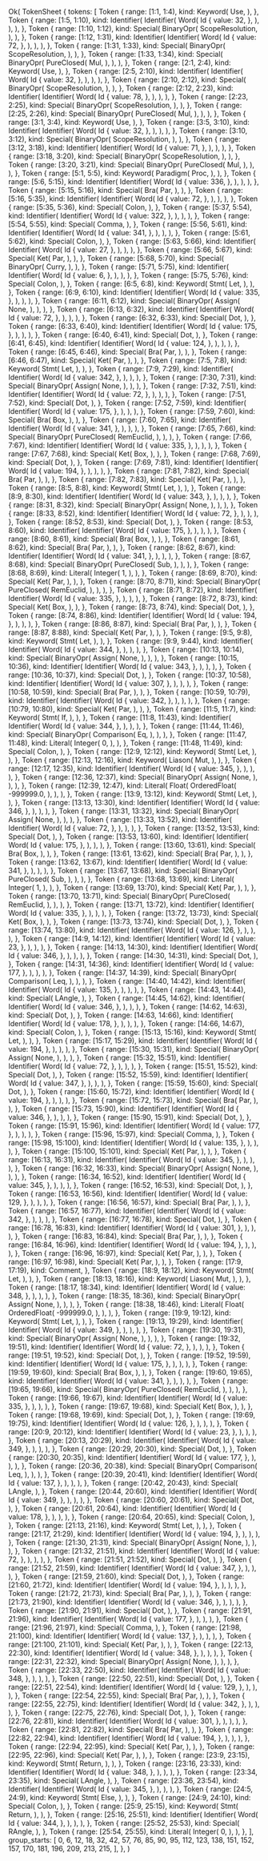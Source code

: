 Ok(
    TokenSheet {
        tokens: [
            Token {
                range: [1:1, 1:4),
                kind: Keyword(
                    Use,
                ),
            },
            Token {
                range: [1:5, 1:10),
                kind: Identifier(
                    Identifier(
                        Word(
                            Id {
                                value: 32,
                            },
                        ),
                    ),
                ),
            },
            Token {
                range: [1:10, 1:12),
                kind: Special(
                    BinaryOpr(
                        ScopeResolution,
                    ),
                ),
            },
            Token {
                range: [1:12, 1:31),
                kind: Identifier(
                    Identifier(
                        Word(
                            Id {
                                value: 72,
                            },
                        ),
                    ),
                ),
            },
            Token {
                range: [1:31, 1:33),
                kind: Special(
                    BinaryOpr(
                        ScopeResolution,
                    ),
                ),
            },
            Token {
                range: [1:33, 1:34),
                kind: Special(
                    BinaryOpr(
                        PureClosed(
                            Mul,
                        ),
                    ),
                ),
            },
            Token {
                range: [2:1, 2:4),
                kind: Keyword(
                    Use,
                ),
            },
            Token {
                range: [2:5, 2:10),
                kind: Identifier(
                    Identifier(
                        Word(
                            Id {
                                value: 32,
                            },
                        ),
                    ),
                ),
            },
            Token {
                range: [2:10, 2:12),
                kind: Special(
                    BinaryOpr(
                        ScopeResolution,
                    ),
                ),
            },
            Token {
                range: [2:12, 2:23),
                kind: Identifier(
                    Identifier(
                        Word(
                            Id {
                                value: 78,
                            },
                        ),
                    ),
                ),
            },
            Token {
                range: [2:23, 2:25),
                kind: Special(
                    BinaryOpr(
                        ScopeResolution,
                    ),
                ),
            },
            Token {
                range: [2:25, 2:26),
                kind: Special(
                    BinaryOpr(
                        PureClosed(
                            Mul,
                        ),
                    ),
                ),
            },
            Token {
                range: [3:1, 3:4),
                kind: Keyword(
                    Use,
                ),
            },
            Token {
                range: [3:5, 3:10),
                kind: Identifier(
                    Identifier(
                        Word(
                            Id {
                                value: 32,
                            },
                        ),
                    ),
                ),
            },
            Token {
                range: [3:10, 3:12),
                kind: Special(
                    BinaryOpr(
                        ScopeResolution,
                    ),
                ),
            },
            Token {
                range: [3:12, 3:18),
                kind: Identifier(
                    Identifier(
                        Word(
                            Id {
                                value: 71,
                            },
                        ),
                    ),
                ),
            },
            Token {
                range: [3:18, 3:20),
                kind: Special(
                    BinaryOpr(
                        ScopeResolution,
                    ),
                ),
            },
            Token {
                range: [3:20, 3:21),
                kind: Special(
                    BinaryOpr(
                        PureClosed(
                            Mul,
                        ),
                    ),
                ),
            },
            Token {
                range: [5:1, 5:5),
                kind: Keyword(
                    Paradigm(
                        Proc,
                    ),
                ),
            },
            Token {
                range: [5:6, 5:15),
                kind: Identifier(
                    Identifier(
                        Word(
                            Id {
                                value: 336,
                            },
                        ),
                    ),
                ),
            },
            Token {
                range: [5:15, 5:16),
                kind: Special(
                    Bra(
                        Par,
                    ),
                ),
            },
            Token {
                range: [5:16, 5:35),
                kind: Identifier(
                    Identifier(
                        Word(
                            Id {
                                value: 72,
                            },
                        ),
                    ),
                ),
            },
            Token {
                range: [5:35, 5:36),
                kind: Special(
                    Colon,
                ),
            },
            Token {
                range: [5:37, 5:54),
                kind: Identifier(
                    Identifier(
                        Word(
                            Id {
                                value: 322,
                            },
                        ),
                    ),
                ),
            },
            Token {
                range: [5:54, 5:55),
                kind: Special(
                    Comma,
                ),
            },
            Token {
                range: [5:56, 5:61),
                kind: Identifier(
                    Identifier(
                        Word(
                            Id {
                                value: 341,
                            },
                        ),
                    ),
                ),
            },
            Token {
                range: [5:61, 5:62),
                kind: Special(
                    Colon,
                ),
            },
            Token {
                range: [5:63, 5:66),
                kind: Identifier(
                    Identifier(
                        Word(
                            Id {
                                value: 27,
                            },
                        ),
                    ),
                ),
            },
            Token {
                range: [5:66, 5:67),
                kind: Special(
                    Ket(
                        Par,
                    ),
                ),
            },
            Token {
                range: [5:68, 5:70),
                kind: Special(
                    BinaryOpr(
                        Curry,
                    ),
                ),
            },
            Token {
                range: [5:71, 5:75),
                kind: Identifier(
                    Identifier(
                        Word(
                            Id {
                                value: 6,
                            },
                        ),
                    ),
                ),
            },
            Token {
                range: [5:75, 5:76),
                kind: Special(
                    Colon,
                ),
            },
            Token {
                range: [6:5, 6:8),
                kind: Keyword(
                    Stmt(
                        Let,
                    ),
                ),
            },
            Token {
                range: [6:9, 6:10),
                kind: Identifier(
                    Identifier(
                        Word(
                            Id {
                                value: 335,
                            },
                        ),
                    ),
                ),
            },
            Token {
                range: [6:11, 6:12),
                kind: Special(
                    BinaryOpr(
                        Assign(
                            None,
                        ),
                    ),
                ),
            },
            Token {
                range: [6:13, 6:32),
                kind: Identifier(
                    Identifier(
                        Word(
                            Id {
                                value: 72,
                            },
                        ),
                    ),
                ),
            },
            Token {
                range: [6:32, 6:33),
                kind: Special(
                    Dot,
                ),
            },
            Token {
                range: [6:33, 6:40),
                kind: Identifier(
                    Identifier(
                        Word(
                            Id {
                                value: 175,
                            },
                        ),
                    ),
                ),
            },
            Token {
                range: [6:40, 6:41),
                kind: Special(
                    Dot,
                ),
            },
            Token {
                range: [6:41, 6:45),
                kind: Identifier(
                    Identifier(
                        Word(
                            Id {
                                value: 124,
                            },
                        ),
                    ),
                ),
            },
            Token {
                range: [6:45, 6:46),
                kind: Special(
                    Bra(
                        Par,
                    ),
                ),
            },
            Token {
                range: [6:46, 6:47),
                kind: Special(
                    Ket(
                        Par,
                    ),
                ),
            },
            Token {
                range: [7:5, 7:8),
                kind: Keyword(
                    Stmt(
                        Let,
                    ),
                ),
            },
            Token {
                range: [7:9, 7:29),
                kind: Identifier(
                    Identifier(
                        Word(
                            Id {
                                value: 342,
                            },
                        ),
                    ),
                ),
            },
            Token {
                range: [7:30, 7:31),
                kind: Special(
                    BinaryOpr(
                        Assign(
                            None,
                        ),
                    ),
                ),
            },
            Token {
                range: [7:32, 7:51),
                kind: Identifier(
                    Identifier(
                        Word(
                            Id {
                                value: 72,
                            },
                        ),
                    ),
                ),
            },
            Token {
                range: [7:51, 7:52),
                kind: Special(
                    Dot,
                ),
            },
            Token {
                range: [7:52, 7:59),
                kind: Identifier(
                    Identifier(
                        Word(
                            Id {
                                value: 175,
                            },
                        ),
                    ),
                ),
            },
            Token {
                range: [7:59, 7:60),
                kind: Special(
                    Bra(
                        Box,
                    ),
                ),
            },
            Token {
                range: [7:60, 7:65),
                kind: Identifier(
                    Identifier(
                        Word(
                            Id {
                                value: 341,
                            },
                        ),
                    ),
                ),
            },
            Token {
                range: [7:65, 7:66),
                kind: Special(
                    BinaryOpr(
                        PureClosed(
                            RemEuclid,
                        ),
                    ),
                ),
            },
            Token {
                range: [7:66, 7:67),
                kind: Identifier(
                    Identifier(
                        Word(
                            Id {
                                value: 335,
                            },
                        ),
                    ),
                ),
            },
            Token {
                range: [7:67, 7:68),
                kind: Special(
                    Ket(
                        Box,
                    ),
                ),
            },
            Token {
                range: [7:68, 7:69),
                kind: Special(
                    Dot,
                ),
            },
            Token {
                range: [7:69, 7:81),
                kind: Identifier(
                    Identifier(
                        Word(
                            Id {
                                value: 194,
                            },
                        ),
                    ),
                ),
            },
            Token {
                range: [7:81, 7:82),
                kind: Special(
                    Bra(
                        Par,
                    ),
                ),
            },
            Token {
                range: [7:82, 7:83),
                kind: Special(
                    Ket(
                        Par,
                    ),
                ),
            },
            Token {
                range: [8:5, 8:8),
                kind: Keyword(
                    Stmt(
                        Let,
                    ),
                ),
            },
            Token {
                range: [8:9, 8:30),
                kind: Identifier(
                    Identifier(
                        Word(
                            Id {
                                value: 343,
                            },
                        ),
                    ),
                ),
            },
            Token {
                range: [8:31, 8:32),
                kind: Special(
                    BinaryOpr(
                        Assign(
                            None,
                        ),
                    ),
                ),
            },
            Token {
                range: [8:33, 8:52),
                kind: Identifier(
                    Identifier(
                        Word(
                            Id {
                                value: 72,
                            },
                        ),
                    ),
                ),
            },
            Token {
                range: [8:52, 8:53),
                kind: Special(
                    Dot,
                ),
            },
            Token {
                range: [8:53, 8:60),
                kind: Identifier(
                    Identifier(
                        Word(
                            Id {
                                value: 175,
                            },
                        ),
                    ),
                ),
            },
            Token {
                range: [8:60, 8:61),
                kind: Special(
                    Bra(
                        Box,
                    ),
                ),
            },
            Token {
                range: [8:61, 8:62),
                kind: Special(
                    Bra(
                        Par,
                    ),
                ),
            },
            Token {
                range: [8:62, 8:67),
                kind: Identifier(
                    Identifier(
                        Word(
                            Id {
                                value: 341,
                            },
                        ),
                    ),
                ),
            },
            Token {
                range: [8:67, 8:68),
                kind: Special(
                    BinaryOpr(
                        PureClosed(
                            Sub,
                        ),
                    ),
                ),
            },
            Token {
                range: [8:68, 8:69),
                kind: Literal(
                    Integer(
                        1,
                    ),
                ),
            },
            Token {
                range: [8:69, 8:70),
                kind: Special(
                    Ket(
                        Par,
                    ),
                ),
            },
            Token {
                range: [8:70, 8:71),
                kind: Special(
                    BinaryOpr(
                        PureClosed(
                            RemEuclid,
                        ),
                    ),
                ),
            },
            Token {
                range: [8:71, 8:72),
                kind: Identifier(
                    Identifier(
                        Word(
                            Id {
                                value: 335,
                            },
                        ),
                    ),
                ),
            },
            Token {
                range: [8:72, 8:73),
                kind: Special(
                    Ket(
                        Box,
                    ),
                ),
            },
            Token {
                range: [8:73, 8:74),
                kind: Special(
                    Dot,
                ),
            },
            Token {
                range: [8:74, 8:86),
                kind: Identifier(
                    Identifier(
                        Word(
                            Id {
                                value: 194,
                            },
                        ),
                    ),
                ),
            },
            Token {
                range: [8:86, 8:87),
                kind: Special(
                    Bra(
                        Par,
                    ),
                ),
            },
            Token {
                range: [8:87, 8:88),
                kind: Special(
                    Ket(
                        Par,
                    ),
                ),
            },
            Token {
                range: [9:5, 9:8),
                kind: Keyword(
                    Stmt(
                        Let,
                    ),
                ),
            },
            Token {
                range: [9:9, 9:44),
                kind: Identifier(
                    Identifier(
                        Word(
                            Id {
                                value: 344,
                            },
                        ),
                    ),
                ),
            },
            Token {
                range: [10:13, 10:14),
                kind: Special(
                    BinaryOpr(
                        Assign(
                            None,
                        ),
                    ),
                ),
            },
            Token {
                range: [10:15, 10:36),
                kind: Identifier(
                    Identifier(
                        Word(
                            Id {
                                value: 343,
                            },
                        ),
                    ),
                ),
            },
            Token {
                range: [10:36, 10:37),
                kind: Special(
                    Dot,
                ),
            },
            Token {
                range: [10:37, 10:58),
                kind: Identifier(
                    Identifier(
                        Word(
                            Id {
                                value: 307,
                            },
                        ),
                    ),
                ),
            },
            Token {
                range: [10:58, 10:59),
                kind: Special(
                    Bra(
                        Par,
                    ),
                ),
            },
            Token {
                range: [10:59, 10:79),
                kind: Identifier(
                    Identifier(
                        Word(
                            Id {
                                value: 342,
                            },
                        ),
                    ),
                ),
            },
            Token {
                range: [10:79, 10:80),
                kind: Special(
                    Ket(
                        Par,
                    ),
                ),
            },
            Token {
                range: [11:5, 11:7),
                kind: Keyword(
                    Stmt(
                        If,
                    ),
                ),
            },
            Token {
                range: [11:8, 11:43),
                kind: Identifier(
                    Identifier(
                        Word(
                            Id {
                                value: 344,
                            },
                        ),
                    ),
                ),
            },
            Token {
                range: [11:44, 11:46),
                kind: Special(
                    BinaryOpr(
                        Comparison(
                            Eq,
                        ),
                    ),
                ),
            },
            Token {
                range: [11:47, 11:48),
                kind: Literal(
                    Integer(
                        0,
                    ),
                ),
            },
            Token {
                range: [11:48, 11:49),
                kind: Special(
                    Colon,
                ),
            },
            Token {
                range: [12:9, 12:12),
                kind: Keyword(
                    Stmt(
                        Let,
                    ),
                ),
            },
            Token {
                range: [12:13, 12:16),
                kind: Keyword(
                    Liason(
                        Mut,
                    ),
                ),
            },
            Token {
                range: [12:17, 12:35),
                kind: Identifier(
                    Identifier(
                        Word(
                            Id {
                                value: 345,
                            },
                        ),
                    ),
                ),
            },
            Token {
                range: [12:36, 12:37),
                kind: Special(
                    BinaryOpr(
                        Assign(
                            None,
                        ),
                    ),
                ),
            },
            Token {
                range: [12:39, 12:47),
                kind: Literal(
                    Float(
                        OrderedFloat(
                            -999999.0,
                        ),
                    ),
                ),
            },
            Token {
                range: [13:9, 13:12),
                kind: Keyword(
                    Stmt(
                        Let,
                    ),
                ),
            },
            Token {
                range: [13:13, 13:30),
                kind: Identifier(
                    Identifier(
                        Word(
                            Id {
                                value: 346,
                            },
                        ),
                    ),
                ),
            },
            Token {
                range: [13:31, 13:32),
                kind: Special(
                    BinaryOpr(
                        Assign(
                            None,
                        ),
                    ),
                ),
            },
            Token {
                range: [13:33, 13:52),
                kind: Identifier(
                    Identifier(
                        Word(
                            Id {
                                value: 72,
                            },
                        ),
                    ),
                ),
            },
            Token {
                range: [13:52, 13:53),
                kind: Special(
                    Dot,
                ),
            },
            Token {
                range: [13:53, 13:60),
                kind: Identifier(
                    Identifier(
                        Word(
                            Id {
                                value: 175,
                            },
                        ),
                    ),
                ),
            },
            Token {
                range: [13:60, 13:61),
                kind: Special(
                    Bra(
                        Box,
                    ),
                ),
            },
            Token {
                range: [13:61, 13:62),
                kind: Special(
                    Bra(
                        Par,
                    ),
                ),
            },
            Token {
                range: [13:62, 13:67),
                kind: Identifier(
                    Identifier(
                        Word(
                            Id {
                                value: 341,
                            },
                        ),
                    ),
                ),
            },
            Token {
                range: [13:67, 13:68),
                kind: Special(
                    BinaryOpr(
                        PureClosed(
                            Sub,
                        ),
                    ),
                ),
            },
            Token {
                range: [13:68, 13:69),
                kind: Literal(
                    Integer(
                        1,
                    ),
                ),
            },
            Token {
                range: [13:69, 13:70),
                kind: Special(
                    Ket(
                        Par,
                    ),
                ),
            },
            Token {
                range: [13:70, 13:71),
                kind: Special(
                    BinaryOpr(
                        PureClosed(
                            RemEuclid,
                        ),
                    ),
                ),
            },
            Token {
                range: [13:71, 13:72),
                kind: Identifier(
                    Identifier(
                        Word(
                            Id {
                                value: 335,
                            },
                        ),
                    ),
                ),
            },
            Token {
                range: [13:72, 13:73),
                kind: Special(
                    Ket(
                        Box,
                    ),
                ),
            },
            Token {
                range: [13:73, 13:74),
                kind: Special(
                    Dot,
                ),
            },
            Token {
                range: [13:74, 13:80),
                kind: Identifier(
                    Identifier(
                        Word(
                            Id {
                                value: 126,
                            },
                        ),
                    ),
                ),
            },
            Token {
                range: [14:9, 14:12),
                kind: Identifier(
                    Identifier(
                        Word(
                            Id {
                                value: 23,
                            },
                        ),
                    ),
                ),
            },
            Token {
                range: [14:13, 14:30),
                kind: Identifier(
                    Identifier(
                        Word(
                            Id {
                                value: 346,
                            },
                        ),
                    ),
                ),
            },
            Token {
                range: [14:30, 14:31),
                kind: Special(
                    Dot,
                ),
            },
            Token {
                range: [14:31, 14:36),
                kind: Identifier(
                    Identifier(
                        Word(
                            Id {
                                value: 177,
                            },
                        ),
                    ),
                ),
            },
            Token {
                range: [14:37, 14:39),
                kind: Special(
                    BinaryOpr(
                        Comparison(
                            Leq,
                        ),
                    ),
                ),
            },
            Token {
                range: [14:40, 14:42),
                kind: Identifier(
                    Identifier(
                        Word(
                            Id {
                                value: 135,
                            },
                        ),
                    ),
                ),
            },
            Token {
                range: [14:43, 14:44),
                kind: Special(
                    LAngle,
                ),
            },
            Token {
                range: [14:45, 14:62),
                kind: Identifier(
                    Identifier(
                        Word(
                            Id {
                                value: 346,
                            },
                        ),
                    ),
                ),
            },
            Token {
                range: [14:62, 14:63),
                kind: Special(
                    Dot,
                ),
            },
            Token {
                range: [14:63, 14:66),
                kind: Identifier(
                    Identifier(
                        Word(
                            Id {
                                value: 178,
                            },
                        ),
                    ),
                ),
            },
            Token {
                range: [14:66, 14:67),
                kind: Special(
                    Colon,
                ),
            },
            Token {
                range: [15:13, 15:16),
                kind: Keyword(
                    Stmt(
                        Let,
                    ),
                ),
            },
            Token {
                range: [15:17, 15:29),
                kind: Identifier(
                    Identifier(
                        Word(
                            Id {
                                value: 194,
                            },
                        ),
                    ),
                ),
            },
            Token {
                range: [15:30, 15:31),
                kind: Special(
                    BinaryOpr(
                        Assign(
                            None,
                        ),
                    ),
                ),
            },
            Token {
                range: [15:32, 15:51),
                kind: Identifier(
                    Identifier(
                        Word(
                            Id {
                                value: 72,
                            },
                        ),
                    ),
                ),
            },
            Token {
                range: [15:51, 15:52),
                kind: Special(
                    Dot,
                ),
            },
            Token {
                range: [15:52, 15:59),
                kind: Identifier(
                    Identifier(
                        Word(
                            Id {
                                value: 347,
                            },
                        ),
                    ),
                ),
            },
            Token {
                range: [15:59, 15:60),
                kind: Special(
                    Dot,
                ),
            },
            Token {
                range: [15:60, 15:72),
                kind: Identifier(
                    Identifier(
                        Word(
                            Id {
                                value: 194,
                            },
                        ),
                    ),
                ),
            },
            Token {
                range: [15:72, 15:73),
                kind: Special(
                    Bra(
                        Par,
                    ),
                ),
            },
            Token {
                range: [15:73, 15:90),
                kind: Identifier(
                    Identifier(
                        Word(
                            Id {
                                value: 346,
                            },
                        ),
                    ),
                ),
            },
            Token {
                range: [15:90, 15:91),
                kind: Special(
                    Dot,
                ),
            },
            Token {
                range: [15:91, 15:96),
                kind: Identifier(
                    Identifier(
                        Word(
                            Id {
                                value: 177,
                            },
                        ),
                    ),
                ),
            },
            Token {
                range: [15:96, 15:97),
                kind: Special(
                    Comma,
                ),
            },
            Token {
                range: [15:98, 15:100),
                kind: Identifier(
                    Identifier(
                        Word(
                            Id {
                                value: 135,
                            },
                        ),
                    ),
                ),
            },
            Token {
                range: [15:100, 15:101),
                kind: Special(
                    Ket(
                        Par,
                    ),
                ),
            },
            Token {
                range: [16:13, 16:31),
                kind: Identifier(
                    Identifier(
                        Word(
                            Id {
                                value: 345,
                            },
                        ),
                    ),
                ),
            },
            Token {
                range: [16:32, 16:33),
                kind: Special(
                    BinaryOpr(
                        Assign(
                            None,
                        ),
                    ),
                ),
            },
            Token {
                range: [16:34, 16:52),
                kind: Identifier(
                    Identifier(
                        Word(
                            Id {
                                value: 345,
                            },
                        ),
                    ),
                ),
            },
            Token {
                range: [16:52, 16:53),
                kind: Special(
                    Dot,
                ),
            },
            Token {
                range: [16:53, 16:56),
                kind: Identifier(
                    Identifier(
                        Word(
                            Id {
                                value: 129,
                            },
                        ),
                    ),
                ),
            },
            Token {
                range: [16:56, 16:57),
                kind: Special(
                    Bra(
                        Par,
                    ),
                ),
            },
            Token {
                range: [16:57, 16:77),
                kind: Identifier(
                    Identifier(
                        Word(
                            Id {
                                value: 342,
                            },
                        ),
                    ),
                ),
            },
            Token {
                range: [16:77, 16:78),
                kind: Special(
                    Dot,
                ),
            },
            Token {
                range: [16:78, 16:83),
                kind: Identifier(
                    Identifier(
                        Word(
                            Id {
                                value: 301,
                            },
                        ),
                    ),
                ),
            },
            Token {
                range: [16:83, 16:84),
                kind: Special(
                    Bra(
                        Par,
                    ),
                ),
            },
            Token {
                range: [16:84, 16:96),
                kind: Identifier(
                    Identifier(
                        Word(
                            Id {
                                value: 194,
                            },
                        ),
                    ),
                ),
            },
            Token {
                range: [16:96, 16:97),
                kind: Special(
                    Ket(
                        Par,
                    ),
                ),
            },
            Token {
                range: [16:97, 16:98),
                kind: Special(
                    Ket(
                        Par,
                    ),
                ),
            },
            Token {
                range: [17:9, 17:19),
                kind: Comment,
            },
            Token {
                range: [18:9, 18:12),
                kind: Keyword(
                    Stmt(
                        Let,
                    ),
                ),
            },
            Token {
                range: [18:13, 18:16),
                kind: Keyword(
                    Liason(
                        Mut,
                    ),
                ),
            },
            Token {
                range: [18:17, 18:34),
                kind: Identifier(
                    Identifier(
                        Word(
                            Id {
                                value: 348,
                            },
                        ),
                    ),
                ),
            },
            Token {
                range: [18:35, 18:36),
                kind: Special(
                    BinaryOpr(
                        Assign(
                            None,
                        ),
                    ),
                ),
            },
            Token {
                range: [18:38, 18:46),
                kind: Literal(
                    Float(
                        OrderedFloat(
                            -999999.0,
                        ),
                    ),
                ),
            },
            Token {
                range: [19:9, 19:12),
                kind: Keyword(
                    Stmt(
                        Let,
                    ),
                ),
            },
            Token {
                range: [19:13, 19:29),
                kind: Identifier(
                    Identifier(
                        Word(
                            Id {
                                value: 349,
                            },
                        ),
                    ),
                ),
            },
            Token {
                range: [19:30, 19:31),
                kind: Special(
                    BinaryOpr(
                        Assign(
                            None,
                        ),
                    ),
                ),
            },
            Token {
                range: [19:32, 19:51),
                kind: Identifier(
                    Identifier(
                        Word(
                            Id {
                                value: 72,
                            },
                        ),
                    ),
                ),
            },
            Token {
                range: [19:51, 19:52),
                kind: Special(
                    Dot,
                ),
            },
            Token {
                range: [19:52, 19:59),
                kind: Identifier(
                    Identifier(
                        Word(
                            Id {
                                value: 175,
                            },
                        ),
                    ),
                ),
            },
            Token {
                range: [19:59, 19:60),
                kind: Special(
                    Bra(
                        Box,
                    ),
                ),
            },
            Token {
                range: [19:60, 19:65),
                kind: Identifier(
                    Identifier(
                        Word(
                            Id {
                                value: 341,
                            },
                        ),
                    ),
                ),
            },
            Token {
                range: [19:65, 19:66),
                kind: Special(
                    BinaryOpr(
                        PureClosed(
                            RemEuclid,
                        ),
                    ),
                ),
            },
            Token {
                range: [19:66, 19:67),
                kind: Identifier(
                    Identifier(
                        Word(
                            Id {
                                value: 335,
                            },
                        ),
                    ),
                ),
            },
            Token {
                range: [19:67, 19:68),
                kind: Special(
                    Ket(
                        Box,
                    ),
                ),
            },
            Token {
                range: [19:68, 19:69),
                kind: Special(
                    Dot,
                ),
            },
            Token {
                range: [19:69, 19:75),
                kind: Identifier(
                    Identifier(
                        Word(
                            Id {
                                value: 126,
                            },
                        ),
                    ),
                ),
            },
            Token {
                range: [20:9, 20:12),
                kind: Identifier(
                    Identifier(
                        Word(
                            Id {
                                value: 23,
                            },
                        ),
                    ),
                ),
            },
            Token {
                range: [20:13, 20:29),
                kind: Identifier(
                    Identifier(
                        Word(
                            Id {
                                value: 349,
                            },
                        ),
                    ),
                ),
            },
            Token {
                range: [20:29, 20:30),
                kind: Special(
                    Dot,
                ),
            },
            Token {
                range: [20:30, 20:35),
                kind: Identifier(
                    Identifier(
                        Word(
                            Id {
                                value: 177,
                            },
                        ),
                    ),
                ),
            },
            Token {
                range: [20:36, 20:38),
                kind: Special(
                    BinaryOpr(
                        Comparison(
                            Leq,
                        ),
                    ),
                ),
            },
            Token {
                range: [20:39, 20:41),
                kind: Identifier(
                    Identifier(
                        Word(
                            Id {
                                value: 137,
                            },
                        ),
                    ),
                ),
            },
            Token {
                range: [20:42, 20:43),
                kind: Special(
                    LAngle,
                ),
            },
            Token {
                range: [20:44, 20:60),
                kind: Identifier(
                    Identifier(
                        Word(
                            Id {
                                value: 349,
                            },
                        ),
                    ),
                ),
            },
            Token {
                range: [20:60, 20:61),
                kind: Special(
                    Dot,
                ),
            },
            Token {
                range: [20:61, 20:64),
                kind: Identifier(
                    Identifier(
                        Word(
                            Id {
                                value: 178,
                            },
                        ),
                    ),
                ),
            },
            Token {
                range: [20:64, 20:65),
                kind: Special(
                    Colon,
                ),
            },
            Token {
                range: [21:13, 21:16),
                kind: Keyword(
                    Stmt(
                        Let,
                    ),
                ),
            },
            Token {
                range: [21:17, 21:29),
                kind: Identifier(
                    Identifier(
                        Word(
                            Id {
                                value: 194,
                            },
                        ),
                    ),
                ),
            },
            Token {
                range: [21:30, 21:31),
                kind: Special(
                    BinaryOpr(
                        Assign(
                            None,
                        ),
                    ),
                ),
            },
            Token {
                range: [21:32, 21:51),
                kind: Identifier(
                    Identifier(
                        Word(
                            Id {
                                value: 72,
                            },
                        ),
                    ),
                ),
            },
            Token {
                range: [21:51, 21:52),
                kind: Special(
                    Dot,
                ),
            },
            Token {
                range: [21:52, 21:59),
                kind: Identifier(
                    Identifier(
                        Word(
                            Id {
                                value: 347,
                            },
                        ),
                    ),
                ),
            },
            Token {
                range: [21:59, 21:60),
                kind: Special(
                    Dot,
                ),
            },
            Token {
                range: [21:60, 21:72),
                kind: Identifier(
                    Identifier(
                        Word(
                            Id {
                                value: 194,
                            },
                        ),
                    ),
                ),
            },
            Token {
                range: [21:72, 21:73),
                kind: Special(
                    Bra(
                        Par,
                    ),
                ),
            },
            Token {
                range: [21:73, 21:90),
                kind: Identifier(
                    Identifier(
                        Word(
                            Id {
                                value: 346,
                            },
                        ),
                    ),
                ),
            },
            Token {
                range: [21:90, 21:91),
                kind: Special(
                    Dot,
                ),
            },
            Token {
                range: [21:91, 21:96),
                kind: Identifier(
                    Identifier(
                        Word(
                            Id {
                                value: 177,
                            },
                        ),
                    ),
                ),
            },
            Token {
                range: [21:96, 21:97),
                kind: Special(
                    Comma,
                ),
            },
            Token {
                range: [21:98, 21:100),
                kind: Identifier(
                    Identifier(
                        Word(
                            Id {
                                value: 137,
                            },
                        ),
                    ),
                ),
            },
            Token {
                range: [21:100, 21:101),
                kind: Special(
                    Ket(
                        Par,
                    ),
                ),
            },
            Token {
                range: [22:13, 22:30),
                kind: Identifier(
                    Identifier(
                        Word(
                            Id {
                                value: 348,
                            },
                        ),
                    ),
                ),
            },
            Token {
                range: [22:31, 22:32),
                kind: Special(
                    BinaryOpr(
                        Assign(
                            None,
                        ),
                    ),
                ),
            },
            Token {
                range: [22:33, 22:50),
                kind: Identifier(
                    Identifier(
                        Word(
                            Id {
                                value: 348,
                            },
                        ),
                    ),
                ),
            },
            Token {
                range: [22:50, 22:51),
                kind: Special(
                    Dot,
                ),
            },
            Token {
                range: [22:51, 22:54),
                kind: Identifier(
                    Identifier(
                        Word(
                            Id {
                                value: 129,
                            },
                        ),
                    ),
                ),
            },
            Token {
                range: [22:54, 22:55),
                kind: Special(
                    Bra(
                        Par,
                    ),
                ),
            },
            Token {
                range: [22:55, 22:75),
                kind: Identifier(
                    Identifier(
                        Word(
                            Id {
                                value: 342,
                            },
                        ),
                    ),
                ),
            },
            Token {
                range: [22:75, 22:76),
                kind: Special(
                    Dot,
                ),
            },
            Token {
                range: [22:76, 22:81),
                kind: Identifier(
                    Identifier(
                        Word(
                            Id {
                                value: 301,
                            },
                        ),
                    ),
                ),
            },
            Token {
                range: [22:81, 22:82),
                kind: Special(
                    Bra(
                        Par,
                    ),
                ),
            },
            Token {
                range: [22:82, 22:94),
                kind: Identifier(
                    Identifier(
                        Word(
                            Id {
                                value: 194,
                            },
                        ),
                    ),
                ),
            },
            Token {
                range: [22:94, 22:95),
                kind: Special(
                    Ket(
                        Par,
                    ),
                ),
            },
            Token {
                range: [22:95, 22:96),
                kind: Special(
                    Ket(
                        Par,
                    ),
                ),
            },
            Token {
                range: [23:9, 23:15),
                kind: Keyword(
                    Stmt(
                        Return,
                    ),
                ),
            },
            Token {
                range: [23:16, 23:33),
                kind: Identifier(
                    Identifier(
                        Word(
                            Id {
                                value: 348,
                            },
                        ),
                    ),
                ),
            },
            Token {
                range: [23:34, 23:35),
                kind: Special(
                    LAngle,
                ),
            },
            Token {
                range: [23:36, 23:54),
                kind: Identifier(
                    Identifier(
                        Word(
                            Id {
                                value: 345,
                            },
                        ),
                    ),
                ),
            },
            Token {
                range: [24:5, 24:9),
                kind: Keyword(
                    Stmt(
                        Else,
                    ),
                ),
            },
            Token {
                range: [24:9, 24:10),
                kind: Special(
                    Colon,
                ),
            },
            Token {
                range: [25:9, 25:15),
                kind: Keyword(
                    Stmt(
                        Return,
                    ),
                ),
            },
            Token {
                range: [25:16, 25:51),
                kind: Identifier(
                    Identifier(
                        Word(
                            Id {
                                value: 344,
                            },
                        ),
                    ),
                ),
            },
            Token {
                range: [25:52, 25:53),
                kind: Special(
                    RAngle,
                ),
            },
            Token {
                range: [25:54, 25:55),
                kind: Literal(
                    Integer(
                        0,
                    ),
                ),
            },
        ],
        group_starts: [
            0,
            6,
            12,
            18,
            32,
            42,
            57,
            76,
            85,
            90,
            95,
            112,
            123,
            138,
            151,
            152,
            157,
            170,
            181,
            196,
            209,
            213,
            215,
        ],
    },
)